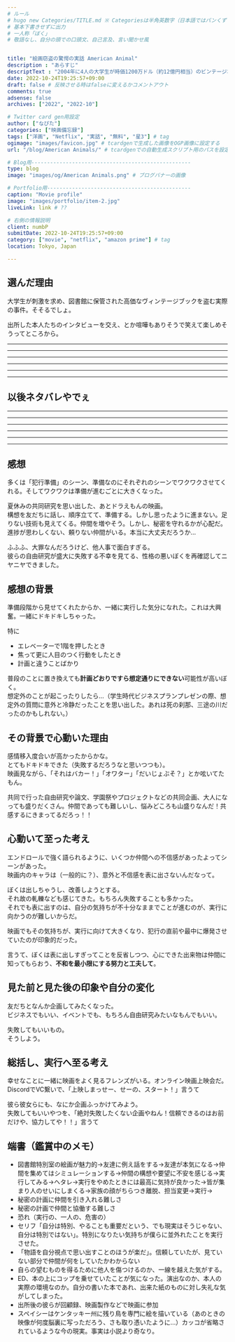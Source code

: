 ```yaml
---
# ルール
# hugo new Categories/TITLE.md ※ Categoriesは半角英数字（日本語ではパンくずリストが機能しない
# 基本下書きせずに出力
# 一人称「ぼく」
# 敬語なし、自分の頭での口頭文、自己言及、言い聞かせ風


title: "絵画窃盗の驚愕の実話 American Animal"
description : "あらすじ"
descriptText : "2004年に4人の大学生が時価1200万ドル（約12億円相当）のビンテージ本強奪を狙った窃盗事件を映画化。ケンタッキー州で退屈な大学生活を送るウォーレンとスペンサーは、くだらない日常に風穴を開け、特別な人間になりたいと焦がれていた。ある日、2人は大学図書館に保管されている時価1200万ドルを超える画集を盗み出す計画を思いつく。2人の友人で、FBIを目指す秀才エリック、すでに実業家として成功を収めていたチャズに声をかけ、4人は「レザボア・ドッグス」などの犯罪映画を参考に作戦を練る。作戦決行日、特殊メイクで老人の姿に変装した4人は図書館へと足を踏み入れ……。"
date: 2022-10-24T19:25:57+09:00
draft: false # 反映させる時はfalseに変えるかコメントアウト
comments: true
adsense: false
archives: ["2022", "2022-10"]

# Twitter card gen用設定
author: ["なぴた"]
categories: ["映画備忘録"]
tags: ["洋画", "Netflix", "実話", "無料", "星3"] # tag
ogimage: "images/favicon.jpg" # tcardgenで生成した画像をOGP画像に設定する
url: "/blog/American Animals/" # tcardgenでの自動生成スクリプト用のパスを設定

# Blog用---------------------------------------------------
type: blog
image: "images/og/American Animals.png" # ブログバナーの画像

# Portfolio用----------------------------------------------
caption: "Movie profile"
image: "images/portfolio/item-2.jpg"
liveLink: link # ??

# 右側の情報説明
client: numbP
submitDate: 2022-10-24T19:25:57+09:00
category: ["movie", "netflix", "amazon prime"] # tag
location: Tokyo, Japan

---
```


## 選んだ理由
大学生が刺激を求め、図書館に保管された高価なヴィンテージブックを盗む実際の事件。そそるでしょ。

出所した本人たちのインタビューを交え、とか喧嘩もありそうで笑えて楽しめそうってところから。



-------------------------
-------------------------
-------------------------
-------------------------
-------------------------
-------------------------
## 以後ネタバレやでぇ
-------------------------
-------------------------
-------------------------
-------------------------
-------------------------
-------------------------

## 感想
多くは「犯行準備」のシーン、準備なのにそれぞれのシーンでワクワクさせてくれる。そしてワクワクは準備が進むごとに大きくなった。

夏休みの共同研究を思い出した、あとドラえもんの映画。  
構想を友だちに話し、順序立てて、準備する。しかし思ったように進まない。足りない技術も見えてくる。仲間を増やそう。しかし、秘密を守れるかが心配だ。進捗が思わしくない、頼りない仲間がいる。本当に大丈夫だろうか…

ふふふ、大罪なんだろうけど、他人事で面白すぎる。  
彼らの自由研究が盛大に失敗する不幸を見てる、性格の悪いぼくを再確認してニヤニヤできました。




## 感想の背景
準備段階から見せてくれたからか、一緒に実行した気分になれた。これは大興奮。一緒にドキドキしちゃった。

特に  
- エレベーターで1階を押したとき
- 焦って更に人目のつく行動をしたとき
- 計画と違うことばかり
  
普段のことに置き換えても**計画どおりですら想定通りにできない**可能性が高いぼく。  
想定外のことが起こったりしたら…（学生時代ビジネスプランプレゼンの際、想定外の質問に意外と冷静だったことを思い出した。あれは死の刹那、三途の川だったのかもしれない。）


## その背景で心動いた理由
感情移入度合いが高かったからかな。  
とてもドキドキできた（失敗するだろうなと思いつつも）。  
映画見ながら、「それはバカー！」「オワター」「だいじょぶそ？」とか呟いてたもん。

共同で行った自由研究や論文、学園祭やプロジェクトなどの共同企画、大人になっても盛りだくさん。仲間であっても難しいし、悩みどころも山盛りなんだ！共感するにきまってるだろっ！！



## 心動いて至った考え
エンドロールで強く語られるように、いくつか仲間への不信感があったよってシーンがあった。  
映画内のキャラは（一般的に？）、意外と不信感を表に出さないんだなって。

ぼくは出しちゃうし、改善しようとする。  
それ故の軋轢なども感じてきた。もちろん失敗することも多かった。  
それでも表に出すのは、自分の気持ちが不十分なままでことが進むのが、実行に向かうのが難しいからだ。


映画でもその気持ちが、実行に向けて大きくなり、犯行の直前や最中に爆発させていたのが印象的だった。

言うて、ぼくは表に出しすぎってことを反省しつつ、心にできた出来物は仲間に知ってもらおう、**不和を最小限にする努力と工夫して**。


## 見た前と見た後の印象や自分の変化
友だちとなんか企画してみたくなった。  
ビジネスでもいい、イベントでも、もちろん自由研究みたいなもんでもいい。

失敗してもいいもの。  
そうしよう。



## 総括し、実行へ至る考え
幸せなことに一緒に映画をよく見るフレンズがいる。オンライン映画上映会だ。  
DiscordでVC繋いで、「上映しまっせー、せーの、スタート！」言うて

彼ら彼女らにも、なにか企画ふっかけてみよう。  
失敗してもいいやつを、「絶対失敗したくない企画やねん！信頼できるのはお前だけや、協力してや！！」言うて


## 端書（鑑賞中のメモ）
- 図書館特別室の絵画が魅力的→友達に例え話をする→友達が本気になる→仲間を集めてはシミュレーションする→仲間の構想や要望に不安を感じる→実行してみる→ヘタレ→実行をやめたときには最高に気持が良かった→皆が集まり人のせいにしまくる→家族の顔がちらつき離脱、担当変更→実行→
- 秘密の計画に仲間を引き入れる難しさ
- 秘密の計画で仲間と協働する難しさ
- 恐れ（実行の、一人の、危害の）
- セリフ「自分は特別、やることも重要だという、でも現実はそうじゃない、自分は特別ではない」。特別になりたい気持ちが僕らに並外れたことを実行させた。
- 「物語を自分視点で思い出すことのほうが楽だ」。信頼していたが、見ていない部分で仲間が何をしていたかわからない
- 自らの望むものを得るために他人を傷つけるのか、一線を越えた気がする。
- ED、本の上にコップを乗せていたことが気になった。演出なのか、本人の実際の環境なのか。自分の書いた本であれ、出来た紙のものに対し失礼な気がしてしまった。
- 出所後の彼らが回顧録、映画製作などで映画に参加
- スペイシーはケンタッキー州に残り鳥を専門に絵を描いている（あのときの映像が何度脳裏に写っただろう、さも取り憑いたように…）カッコが省略されているような今の現実。事実は小説より奇なり。